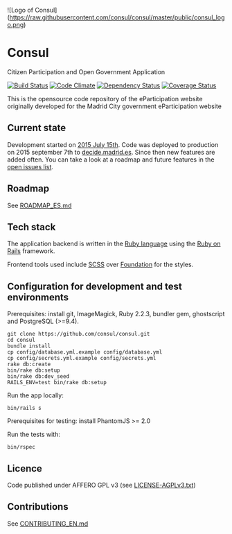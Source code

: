 ![Logo of Consul]
(https://raw.githubusercontent.com/consul/consul/master/public/consul_logo.png)

# Consul

Citizen Participation and Open Government Application

[![Build Status](https://travis-ci.org/AyuntamientoMadrid/consul.svg?branch=master)](https://travis-ci.org/AyuntamientoMadrid/consul)
[![Code Climate](https://codeclimate.com/github/consul/consul/badges/gpa.svg)](https://codeclimate.com/github/consul/consul)
[![Dependency Status](https://gemnasium.com/consul/consul.svg)](https://gemnasium.com/consul/consul)
[![Coverage Status](https://coveralls.io/repos/consul/consul/badge.svg?branch=master&service=github)](https://coveralls.io/github/consul/consul?branch=master)

This is the opensource code repository of the eParticipation website originally developed for the Madrid City government eParticipation website

## Current state

Development started on [2015 July 15th](https://github.com/consul/consul/commit/8db36308379accd44b5de4f680a54c41a0cc6fc6). Code was deployed to production on 2015 september 7th to [decide.madrid.es](https://decide.madrid.es). Since then new features are added often. You can take a look at a roadmap and future features in the [open issues list](https://github.com/consul/consul/issues).

## Roadmap

See [ROADMAP_ES.md](ROADMAP_ES.md)

## Tech stack

The application backend is written in the [Ruby language](https://www.ruby-lang.org/) using the [Ruby on Rails](http://rubyonrails.org/) framework.

Frontend tools used include [SCSS](http://sass-lang.com/) over [Foundation](http://foundation.zurb.com/) for the styles.

## Configuration for development and test environments

Prerequisites: install git, ImageMagick, Ruby 2.2.3, bundler gem, ghostscript and PostgreSQL (>=9.4).

```
git clone https://github.com/consul/consul.git
cd consul
bundle install
cp config/database.yml.example config/database.yml
cp config/secrets.yml.example config/secrets.yml
rake db:create
bin/rake db:setup
bin/rake db:dev_seed
RAILS_ENV=test bin/rake db:setup
```

Run the app locally:
```
bin/rails s
```

Prerequisites for testing: install PhantomJS >= 2.0

Run the tests with:

```
bin/rspec
```

## Licence

Code published under AFFERO GPL v3 (see [LICENSE-AGPLv3.txt](LICENSE-AGPLv3.txt))

## Contributions

See [CONTRIBUTING_EN.md](CONTRIBUTING_EN.md)
